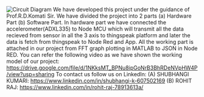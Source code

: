 ![Circuit Diagram](https://user-images.githubusercontent.com/59196366/123849405-61f77200-d936-11eb-8b03-ac22a20f47da.jpeg)
We have developed this project under the guidance of Prof.R.D.Komati Sir. We have divided the project into 2 parts (a) Hardware Part (b) Software Part. In hardware part we have connected the accelerometer(ADXL335) to Node MCU which will transmit all the data recieved from sensor in all the 3 axis to thingspeak platform and later the data is fetch from thingspeak to Node Red and App. All the working part is attached in our project from FFT graph plotting in MATLAB to JSON in Node RED.                                              You can refer the following video as we have shown the working model of our project: https://drive.google.com/file/d/1NKksMT_BPNu8ipGoNrB3BhRDeNVpHW4P/view?usp=sharing              To contact us follow us on LinkedIn: (A) SHUBHANGI KUMARI: https://www.linkedin.com/in/shubhangi-k-607502169   (B) ROHIT RAJ: https://www.linkedin.com/in/rohit-raj-78913613a/

